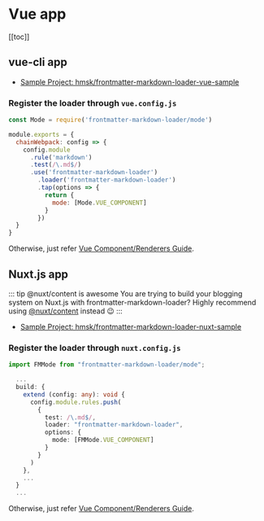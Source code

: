 # Vue app

[[toc]]

## vue-cli app

- [Sample Project: hmsk/frontmatter-markdown-loader-vue-sample](https://github.com/hmsk/frontmatter-markdown-loader-vue-sample)

### Register the loader through `vue.config.js`

```js
const Mode = require('frontmatter-markdown-loader/mode')

module.exports = {
  chainWebpack: config => {
    config.module
      .rule('markdown')
      .test(/\.md$/)
      .use('frontmatter-markdown-loader')
        .loader('frontmatter-markdown-loader')
        .tap(options => {
          return {
            mode: [Mode.VUE_COMPONENT]
          }
        })
  }
}
```

Otherwise, just refer [Vue Component/Renderers Guide](./vue).

## Nuxt.js app

::: tip @nuxt/content is awesome
You are trying to build your blogging system on Nuxt.js with frontmatter-markdown-loader?
Highly recommend using [@nuxt/content](https://content.nuxtjs.org/) instead 😉
:::

- [Sample Project: hmsk/frontmatter-markdown-loader-nuxt-sample](https://github.com/hmsk/frontmatter-markdown-loader-nuxt-sample)

### Register the loader through `nuxt.config.js`

```ts
import FMMode from "frontmatter-markdown-loader/mode";

  ...
  build: {
    extend (config: any): void {
      config.module.rules.push(
        {
          test: /\.md$/,
          loader: "frontmatter-markdown-loader",
          options: {
            mode: [FMMode.VUE_COMPONENT]
          }
        }
      )
    },
    ...
  }
  ...
```

Otherwise, just refer [Vue Component/Renderers Guide](./vue).
